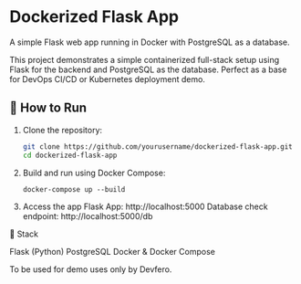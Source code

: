 # Dockerized Flask App

A simple Flask web app running in Docker with PostgreSQL as a database.

This project demonstrates a simple containerized full-stack setup using Flask for the backend and PostgreSQL as the database. Perfect as a base for DevOps CI/CD or Kubernetes deployment demo.

## 🚀 How to Run

1. Clone the repository:
   ```bash
   git clone https://github.com/yourusername/dockerized-flask-app.git
   cd dockerized-flask-app
   ```

2. Build and run using Docker Compose:
    ```
    docker-compose up --build
    ```

3. Access the app
Flask App: http://localhost:5000
Database check endpoint: http://localhost:5000/db


🧱 Stack

Flask (Python)
PostgreSQL
Docker & Docker Compose


To be used for demo uses only by Devfero.